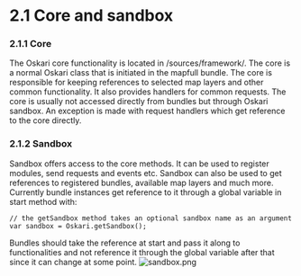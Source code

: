 # 2.1 Core and sandbox

### 2.1.1 Core

The Oskari core functionality is located in /sources/framework/. The core is a normal Oskari class that is initiated in the mapfull bundle. The core is responsible for keeping references to selected map layers and other common functionality. It also provides handlers for common requests. The core is usually not accessed directly from bundles but through Oskari sandbox. An exception is made with request handlers which get reference to the core directly.

### 2.1.2 Sandbox

Sandbox offers access to the core methods. It can be used to register modules, send requests and events etc. Sandbox can also be used to get references to registered bundles, available map layers and much more. Currently bundle instances get reference to it through a global variable in start method with:

```
// the getSandbox method takes an optional sandbox name as an argument
var sandbox = Oskari.getSandbox();
```

Bundles should take the reference at start and pass it along to functionalities and not reference it through the global variable after that since it can change at some point.
![sandbox.png](/assets/images/doc/sandbox.png)